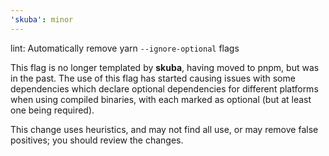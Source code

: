 ```yaml
---
'skuba': minor
---
```


lint: Automatically remove yarn `--ignore-optional` flags

This flag is no longer templated by **skuba**, having moved to pnpm, but was in the past. The use of this flag has started causing issues with some dependencies which declare optional dependencies for different platforms when using compiled binaries, with each marked as optional (but at least one being required).

This change uses heuristics, and may not find all use, or may remove false positives; you should review the changes.
